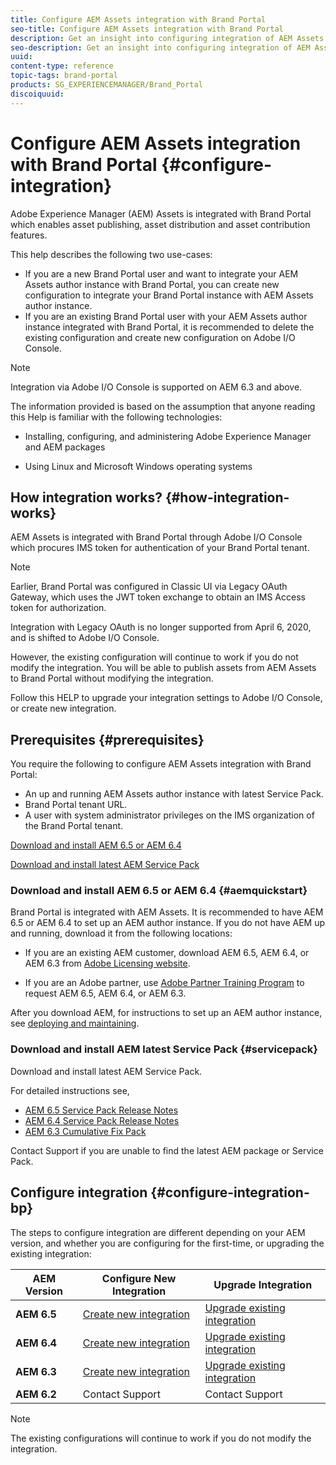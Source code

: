 ```yaml
---
title: Configure AEM Assets integration with Brand Portal
seo-title: Configure AEM Assets integration with Brand Portal
description: Get an insight into configuring integration of AEM Assets with Brand Portal.
seo-description: Get an insight into configuring integration of AEM Assets with Brand Portal.
uuid: 
content-type: reference
topic-tags: brand-portal
products: SG_EXPERIENCEMANAGER/Brand_Portal
discoiquuid: 
---
```


# Configure AEM Assets integration with Brand Portal {#configure-integration}

Adobe Experience Manager (AEM) Assets is integrated with Brand Portal which enables asset publishing, asset distribution and asset contribution features.

This help describes the following two use-cases: 
* If you are a new Brand Portal user and want to integrate your AEM Assets author instance with Brand Portal, you can create new configuration to integrate your Brand Portal instance with AEM Assets author instance. 
* If you are an existing Brand Portal user with your AEM Assets author instance integrated with Brand Portal, it is recommended to delete the existing configuration and create new configuration on Adobe I/O Console.

>[!NOTE]
   >
   >Integration via Adobe I/O Console is supported on AEM 6.3 and above.

The information provided is based on the assumption that anyone reading this Help is familiar with the following technologies:

* Installing, configuring, and administering Adobe Experience Manager and AEM packages

* Using Linux and Microsoft Windows operating systems

## How integration works? {#how-integration-works}

AEM Assets is integrated with Brand Portal through Adobe I/O Console which procures IMS token for authentication of your Brand Portal tenant. 

>[!NOTE]
   >
   >Earlier, Brand Portal was configured in Classic UI via Legacy OAuth Gateway, which uses the JWT token exchange to obtain an IMS Access token for authorization.
   >
   >Integration with Legacy OAuth is no longer supported from April 6, 2020, and is shifted to Adobe I/O Console.
   >
   >However, the existing configuration will continue to work if you do not modify the integration. You will be able to  publish assets from AEM Assets to Brand Portal without modifying the integration.
   >
   >Follow this HELP to upgrade your integration settings to Adobe I/O Console, or create new integration.  


## Prerequisites {#prerequisites}

You require the following to configure AEM Assets integration with Brand Portal:

* An up and running AEM Assets author instance with latest Service Pack.
* Brand Portal tenant URL.
* A user with system administrator privileges on the IMS organization of the Brand Portal tenant. 


[Download and install AEM 6.5 or AEM 6.4](#aemquickstart)

[Download and install latest AEM Service Pack](#servicepack)

### Download and install AEM 6.5 or AEM 6.4 {#aemquickstart}

Brand Portal is integrated with AEM Assets. It is recommended to have AEM 6.5 or AEM 6.4 to set up an AEM author instance. If you do not have AEM up and running, download it from the following locations:

* If you are an existing AEM customer, download AEM 6.5, AEM 6.4, or AEM 6.3 from [Adobe Licensing website](http://licensing.adobe.com).

* If you are an Adobe partner, use [Adobe Partner Training Program](https://adobe.allegiancetech.com/cgi-bin/qwebcorporate.dll?idx=82357Q) to request AEM 6.5, AEM 6.4, or AEM 6.3.

After you download AEM, for instructions to set up an AEM author instance, see [deploying and maintaining](https://helpx.adobe.com/experience-manager/6-5/sites/deploying/using/deploy.html#defaultlocalinstall).

### Download and install AEM latest Service Pack {#servicepack}

Download and install latest AEM Service Pack. 

For detailed instructions see, 

* [AEM 6.5 Service Pack Release Notes](https://helpx.adobe.com/experience-manager/6-5/release-notes/sp-release-notes.html) 
* [AEM 6.4 Service Pack Release Notes](https://helpx.adobe.com/experience-manager/6-4/release-notes/sp-release-notes.html)
* [AEM 6.3 Cumulative Fix Pack](https://helpx.adobe.com/experience-manager/release-notes--aem-6-3-cumulative-fix-pack.html)

Contact Support if you are unable to find the latest AEM package or Service Pack.

## Configure integration {#configure-integration-bp}

The steps to configure integration are different depending on your AEM version, and whether you are configuring for the first-time, or upgrading the existing integration:

| **AEM Version** |**Configure New Integration** |**Upgrade Integration** |
|---|---|---|
| **AEM 6.5** |[Create new integration](../using/brand-portal-configure-integration-65.md) |[Upgrade existing integration](../using/brand-portal-configure-integration-65.md#upgrade-integration-65) | 
| **AEM 6.4** |[Create new integration](../using/brand-portal-configure-integration-64.md) |[Upgrade existing integration](../using/brand-portal-configure-integration-64.md#upgrade-integration-64) | 
| **AEM 6.3** |[Create new integration](../using/brand-portal-configure-integration-63.md) |[Upgrade existing integration](../using/brand-portal-configure-integration-63.md#upgrade-integration-63) | 
| **AEM 6.2** |Contact Support |Contact Support | 
 

>[!NOTE]
   >
   >The existing configurations will continue to work if you do not modify the integration.

<!--
   Comment Type: draft

   <li> </li>
   -->

   <!--
   Comment Type: draft

   <li>Step text</li>
   -->
